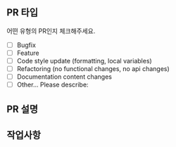 

## PR 타입
어떤 유형의 PR인지 체크해주세요.
<!-- 체크하려면 괄호 안에 “x”를 입력하세요. -->
- [ ] Bugfix
- [ ] Feature
- [ ] Code style update (formatting, local variables)
- [ ] Refactoring (no functional changes, no api changes)
- [ ] Documentation content changes
- [ ] Other... Please describe:
## PR 설명
## 작업사항
